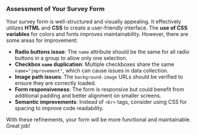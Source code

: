 ### Assessment of Your Survey Form

Your survey form is well-structured and visually appealing. It effectively utilizes **HTML** and **CSS** to create a user-friendly interface. The **use of CSS variables** for colors and fonts improves maintainability. However, there are some areas for improvement:
- **Radio buttons issue**: The `name` attribute should be the same for all radio buttons in a group to allow only one selection.
- **Checkbox `name` duplication**: Multiple checkboxes share the same `name="improvement"`, which can cause issues in data collection.
- **Image path issues**: The `background-image` URLs should be verified to ensure they are correctly loaded.
- **Form responsiveness**: The form is responsive but could benefit from additional padding and better alignment on smaller screens.
- **Semantic improvements**: Instead of `<br>` tags, consider using CSS for spacing to improve code readability.

With these refinements, your form will be more functional and maintainable. Great job!
